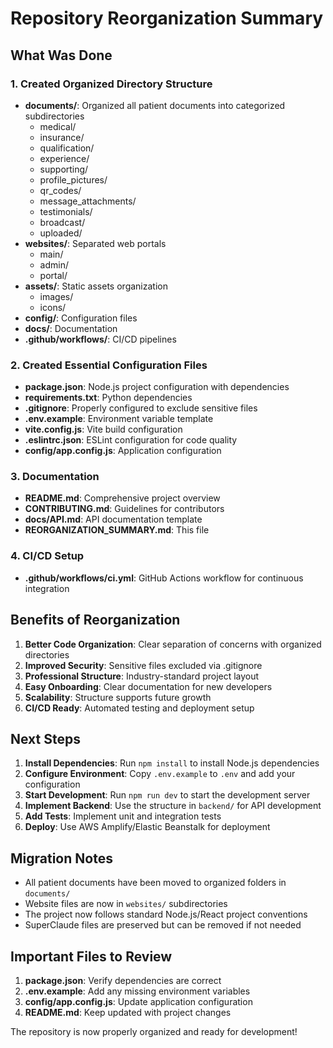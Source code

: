 # Repository Reorganization Summary

## What Was Done

### 1. Created Organized Directory Structure
- **documents/**: Organized all patient documents into categorized subdirectories
  - medical/
  - insurance/
  - qualification/
  - experience/
  - supporting/
  - profile_pictures/
  - qr_codes/
  - message_attachments/
  - testimonials/
  - broadcast/
  - uploaded/
- **websites/**: Separated web portals
  - main/
  - admin/
  - portal/
- **assets/**: Static assets organization
  - images/
  - icons/
- **config/**: Configuration files
- **docs/**: Documentation
- **.github/workflows/**: CI/CD pipelines

### 2. Created Essential Configuration Files
- **package.json**: Node.js project configuration with dependencies
- **requirements.txt**: Python dependencies
- **.gitignore**: Properly configured to exclude sensitive files
- **.env.example**: Environment variable template
- **vite.config.js**: Vite build configuration
- **.eslintrc.json**: ESLint configuration for code quality
- **config/app.config.js**: Application configuration

### 3. Documentation
- **README.md**: Comprehensive project overview
- **CONTRIBUTING.md**: Guidelines for contributors
- **docs/API.md**: API documentation template
- **REORGANIZATION_SUMMARY.md**: This file

### 4. CI/CD Setup
- **.github/workflows/ci.yml**: GitHub Actions workflow for continuous integration

## Benefits of Reorganization

1. **Better Code Organization**: Clear separation of concerns with organized directories
2. **Improved Security**: Sensitive files excluded via .gitignore
3. **Professional Structure**: Industry-standard project layout
4. **Easy Onboarding**: Clear documentation for new developers
5. **Scalability**: Structure supports future growth
6. **CI/CD Ready**: Automated testing and deployment setup

## Next Steps

1. **Install Dependencies**: Run `npm install` to install Node.js dependencies
2. **Configure Environment**: Copy `.env.example` to `.env` and add your configuration
3. **Start Development**: Run `npm run dev` to start the development server
4. **Implement Backend**: Use the structure in `backend/` for API development
5. **Add Tests**: Implement unit and integration tests
6. **Deploy**: Use AWS Amplify/Elastic Beanstalk for deployment

## Migration Notes

- All patient documents have been moved to organized folders in `documents/`
- Website files are now in `websites/` subdirectories
- The project now follows standard Node.js/React project conventions
- SuperClaude files are preserved but can be removed if not needed

## Important Files to Review

1. **package.json**: Verify dependencies are correct
2. **.env.example**: Add any missing environment variables
3. **config/app.config.js**: Update application configuration
4. **README.md**: Keep updated with project changes

The repository is now properly organized and ready for development!